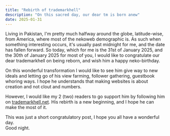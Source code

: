 ```yaml
---
title: "Rebirth of trademarkhell"
description: "On this sacred day, our dear tm is born anew"
date: 2025-01-31
---
```


Living in Pakistan, I'm pretty much halfway around the globe, latitude-wise, from America, where most of the nekoweb demographic is.
As such when something interesting occurs, it's usually past midnight for me, and the date has fallen forward. So today, which for me is the 31st of January 2025, and the 30th of January 2025 for most of you, I would like to congratulate our dear trademarkhell on being reborn, and wish him a happy neko-birthday.

On this wonderful transformation I would like to see him give way to new ideals and letting go of his view farming, follower gathering, guestbook whoring ways. I hope he understands that making websites is about creation and not clout and numbers.

However, I would like my 2 (two) readers to go support him by following him on [trademarkhell.net](https://trademarkhell.net). His rebirth is a new beginning, and I hope he can make the most of it.

This was just a short congratulatory post, I hope you all have a wonderful day.  
Good night.
